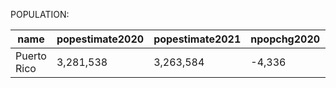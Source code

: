 POPULATION:

|    name     | popestimate2020 | popestimate2021 | npopchg2020 | npopchg2021 | births2020 | births2021 | deaths2020 | deaths2021 | naturalchg2020 | naturalchg2021 | internationalmig2020 | internationalmig2021 | domesticmig2020 | domesticmig2021 | netmig2020 | netmig2021 | rbirth2021 | rdeath2021 | rnaturalchg2021 | rinternationalmig2021 | rdomesticmig2021 | rnetmig2021 |
|-------------|-----------------|-----------------|-------------|-------------|------------|------------|------------|------------|----------------|----------------|----------------------|----------------------|-----------------|-----------------|------------|------------|------------|------------|-----------------|-----------------------|------------------|-------------|
| Puerto Rico | 3,281,538       | 3,263,584       | -4,336      | -17,954     | 4,549      | 18,537     | 7,324      | 32,710     | -2,775         | -14,173        | -1,561               | -3,781               | 0               | 0               | -1,561     | -3,781     |       5.66 |      10.00 |           -4.33 |                 -1.16 |             0.00 |       -1.16|

